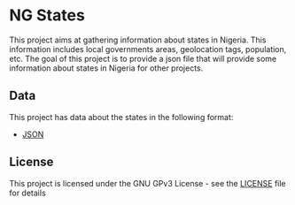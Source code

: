 # NG States
This project aims at gathering information about states in Nigeria. This information includes local governments areas, geolocation tags, population, etc. The goal of this project is to provide a json file that will provide some information about states in Nigeria for other projects.

## Data
This project has data about the states in the following format:
 - [JSON](data/ng.states.json) 

## License
This project is licensed under the GNU GPv3 License - see the [LICENSE](LICENSE) file for details

